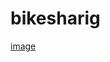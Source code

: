 # bikesharig
[image](https://user-images.githubusercontent.com/106127571/188043513-3eef3ad9-dec8-4a14-9f0c-2b1aaab27868.png)

